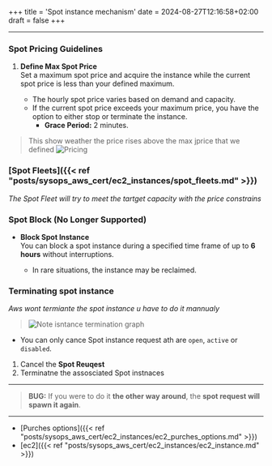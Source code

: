 +++
title = 'Spot instance mechanism'
date = 2024-08-27T12:16:58+02:00
draft = false
+++

---
### Spot Pricing Guidelines

1. **Define Max Spot Price**  
   Set a maximum spot price and acquire the instance while the current spot price is less than your defined maximum. 

   - The hourly spot price varies based on demand and capacity.
   - If the current spot price exceeds your maximum price, you have the option to either stop or terminate the instance.  
     - **Grace Period:** 2 minutes.

>This show weather the price rises above the max jprice that we defined
>![Pricing](/Notes/spot-instance-pricing-history_visual.png)

### [Spot Fleets]({{< ref "posts/sysops_aws_cert/ec2_instances/spot_fleets.md" >}})

*The Spot Fleet will try to meet the tartget capacity with the price constrains*

### Spot Block (No Longer Supported)

- **Block Spot Instance**  
  You can block a spot instance during a specified time frame of up to **6 hours** without interruptions. 

   - In rare situations, the instance may be reclaimed.


### Terminating spot instance 
*Aws wont termiante the spot instance u have to do it mannualy*
>![Note isntance termination graph](/Notes/spot_instance_termination_visual.png)
- You can only cance Spot instance request ath are `open`, `active` or `disabled`.
1. Cancel  the **Spot Reuqest** 
2. Terminatne the assosciated Spot instnaces

---

> **BUG:** If you were to do it **the other way around**, the **spot request will spawn it again**.

---
- [Purches options]({{< ref "posts/sysops_aws_cert/ec2_instances/ec2_purches_options.md" >}})
- [ec2]({{< ref "posts/sysops_aws_cert/ec2_instances/ec2_instance.md" >}})
